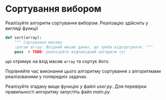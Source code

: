 # Сортування вибором


Реалізуйте алгоритм сортування вибором.
Реалізацію здійсніть у вигляді функції

```python
def sort(array):
    """ Сортування масиву
    :param array: Вхідний масив даних, що треба відсортувати. """
    pass  # TODO: реалізуйте відповідний алгоритм тут

```
що отримує на вхід масив `array` та сортує його.


Порівняйте час виконання цього алгоритму сортування 
з алгоритмами реалізованими у попередніх задачах.

Реалізуйте згадану вище функцію у файлі  *user.py*. 
Для перевірки правильності алгоритму запустіть файл *main.py*.